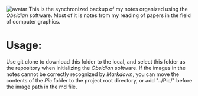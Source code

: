 ![avatar](https://forum-zh.obsidian.md/uploads/default/original/2X/e/e5cee4f899883022e48b8b71843a4c543ecd23aa.svg)
This is the synchronized backup of my notes organized using the *Obsidian* software. Most of it is notes from my reading of papers in the field of computer graphics.

# Usage:
Use git clone to download this folder to the local, and select this folder as the repository when initializing the *Obsidian* software.
If the images in the notes cannot be correctly recognized by *Markdown*, you can move the contents of the *Pic* folder to the project root directory, or add "../Pic/" before the image path in the md file. 